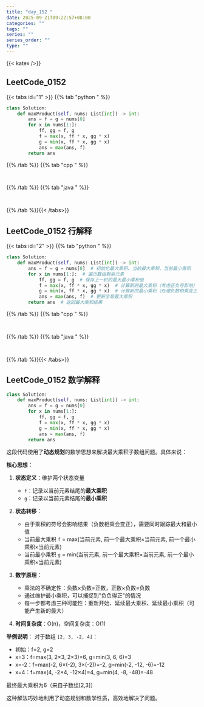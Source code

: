 ```yaml
---
title: "day_152 "
date: 2025-09-21T09:22:57+08:00
categories: ""
tags: ""
series: ""
series_order: ""
type: ""
---
```


{{< katex />}}


## LeetCode_0152 

{{< tabs id="1" >}}
{{% tab "python " %}}

```python 
class Solution:
    def maxProduct(self, nums: List[int]) -> int:
        ans = f = g = nums[0]
        for x in nums[1:]:
            ff, gg = f, g
            f = max(x, ff * x, gg * x)
            g = min(x, ff * x, gg * x)
            ans = max(ans, f)
        return ans 
```

{{% /tab %}}
{{% tab "cpp " %}}

```cpp 
 
```

{{% /tab %}}
{{% tab "java " %}}

```java 
 
```

{{% /tab %}}{{< /tabs>}}

## LeetCode_0152  行解释

{{< tabs id="2" >}}
{{% tab "python " %}}

```python
class Solution:
    def maxProduct(self, nums: List[int]) -> int:
        ans = f = g = nums[0]  # 初始化最大乘积、当前最大乘积、当前最小乘积
        for x in nums[1:]:  # 遍历数组剩余元素
            ff, gg = f, g  # 保存上一轮的最大最小乘积值
            f = max(x, ff * x, gg * x)  # 计算新的最大乘积（考虑正负号影响）
            g = min(x, ff * x, gg * x)  # 计算新的最小乘积（处理负数相乘变正的情况）
            ans = max(ans, f)  # 更新全局最大乘积
        return ans  # 返回最大乘积结果
```

{{% /tab %}}
{{% tab "cpp " %}}

```cpp 
 
```

{{% /tab %}}
{{% tab "java " %}}

```java 
 
```

{{% /tab %}}{{< /tabs>}}

## LeetCode_0152  数学解释

```python 
class Solution:
    def maxProduct(self, nums: List[int]) -> int:
        ans = f = g = nums[0]
        for x in nums[1:]:
            ff, gg = f, g
            f = max(x, ff * x, gg * x)
            g = min(x, ff * x, gg * x)
            ans = max(ans, f)
        return ans 
```


这段代码使用了**动态规划**的数学思想来解决最大乘积子数组问题。具体来说：

**核心思想**：
1. **状态定义**：维护两个状态变量
   - `f`：记录以当前元素结尾的**最大乘积**
   - `g`：记录以当前元素结尾的**最小乘积**

2. **状态转移**：
   - 由于乘积的符号会影响结果（负数相乘会变正），需要同时跟踪最大和最小值
   - 当前最大乘积 `f` = max(当前元素, 前一个最大乘积×当前元素, 前一个最小乘积×当前元素)
   - 当前最小乘积 `g` = min(当前元素, 前一个最大乘积×当前元素, 前一个最小乘积×当前元素)

3. **数学原理**：
   - 乘法的不确定性：负数×负数=正数，正数×负数=负数
   - 通过维护最小乘积，可以捕捉到"负负得正"的情况
   - 每一步都考虑三种可能性：重新开始、延续最大乘积、延续最小乘积（可能产生新的最大）

4. **时间复杂度**：O(n)，空间复杂度：O(1)

**举例说明**：
对于数组 `[2, 3, -2, 4]`：
- 初始：f=2, g=2
- x=3：f=max(3, 2×3, 2×3)=6, g=min(3, 6, 6)=3
- x=-2：f=max(-2, 6×(-2), 3×(-2))=-2, g=min(-2, -12, -6)=-12
- x=4：f=max(4, -2×4, -12×4)=4, g=min(4, -8, -48)=-48

最终最大乘积为6（来自子数组[2,3]）

这种解法巧妙地利用了动态规划和数学性质，高效地解决了问题。
